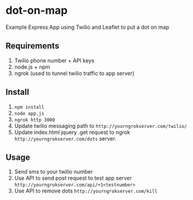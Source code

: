 # dot-on-map
Example Express App using Twilio and Leaflet to put a dot on map

## Requirements

1. Twilio phone number + API keys
2. node.js + npm
3. ngrok (used to tunnel twilio traffic to app server)

## Install

1. `npm install`
2. `node app.js`
3. `ngrok http 3000`
4. Update twilio messaging path to `http://yourngrokserver.com/twilio/`
5. Update index.html jquery .get request to ngrok `http://yourngrokserver.com/dots` server.

## Usage

1. Send sms to your twilio number
2. Use API to send post request to test app server `http://yourngrokserver.com/api/+1<testnumber>`
3. Use API to remove dots `http://yourngrokserver.com/kill`

